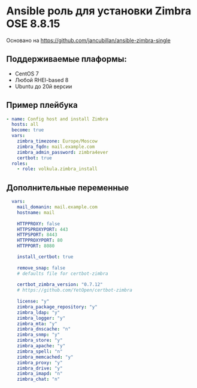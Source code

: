 # Ansible роль для установки Zimbra OSE 8.8.15
Основано на https://github.com/jancubillan/ansible-zimbra-single
## Поддерживаемые плаформы:
- CentOS 7
- Любой RHEl-based 8
- Ubuntu до 20й версии

## Пример плейбука

```yml
- name: Config host and install Zimbra
  hosts: all
  become: true
  vars:
    zimbra_timezone: Europe/Moscow
    zimbra_fqdn: mail.example.com
    zimbra_admin_password: zimbra4ever
    certbot: true
  roles:
    - role: volkula.zimbra_install
```

## Дополнительные переменные
```yml
  vars:
    mail_domanin: mail.example.com
    hostname: mail
    
    HTTPPROXY: false
    HTTPSPROXYPORT: 443
    HTTPSPORT: 8443
    HTTPPROXYPORT: 80
    HTTPPORT: 8080

    install_certbot: true
    
    remove_snap: false
    # defaults file for certbot-zimbra
    
    certbot_zimbra_version: "0.7.12"
    # https://github.com/YetOpen/certbot-zimbra
    
    license: "y"
    zimbra_package_repository: "y"
    zimbra_ldap: "y"
    zimbra_logger: "y"
    zimbra_mta: "y"
    zimbra_dnscache: "n"
    zimbra_snmp: "y"
    zimbra_store: "y"
    zimbra_apache: "y"
    zimbra_spell: "n"
    zimbra_memcached: "y"
    zimbra_proxy: "y"
    zimbra_drive: "y"
    zimbra_imapd: "n"
    zimbra_chat: "n"
```
